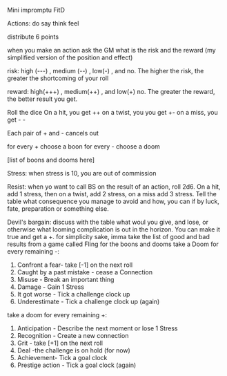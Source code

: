 Mini impromptu FitD

Actions:
do
say
think
feel

distribute 6 points

when you make an action ask the GM what is the risk and the reward (my simplified version of the position and effect) 

risk: high (---) , medium (--) , low(-) , and no. The higher the risk, the greater the shortcoming of your roll

reward: high(+++) , medium(++) , and low(+) no. The greater the reward, the better result you get. 

Roll the dice
On a hit, you get ++
on a twist, you you get +-
on a miss, you get - - 

Each pair of + and - cancels out

for every + choose a boon
for every - choose a doom

[list of boons and dooms here] 

Stress: when stress is 10, you are out of commission

Resist: when yo want to call BS on the result of an action, roll 2d6. On a hit, add 1 stress, then on a twist, add 2 stress, on a miss add 3 stress. Tell the table what consequence you manage to avoid and how, you can if by luck, fate, preparation or something else.

Devil's bargain: discuss with the table what woul you give, and lose, or otherwise what looming complication is out in the horizon. You can make it true and get a +. 
for simplicity sake, imma take the list of good and bad results from a game called Fling for the boons and dooms
take a Doom for every remaining -:
1. Confront a fear- take [-1] on the next roll
2. Caught by a past mistake - cease a Connection
3. Misuse - Break an important thing
4. Damage - Gain 1 Stress
5. It got worse - Tick a challenge clock up
6. Underestimate - Tick a challenge clock up (again)

take a doom for every remaining +:
1. Anticipation - Describe the next moment or lose 1 Stress
2. Recognition - Create a new connection
3. Grit - take [+1] on the next roll
4. Deal -the challenge is on hold (for now)
5. Achievement- Tick a goal clock
6. Prestige action - Tick a goal clock (again)